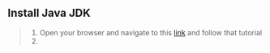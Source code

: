 ## Install Java JDK
> 1. Open your browser and navigate to this [link](https://www.geeksforgeeks.org/how-to-install-jdk-in-linux/) and follow that tutorial
> 2. 
